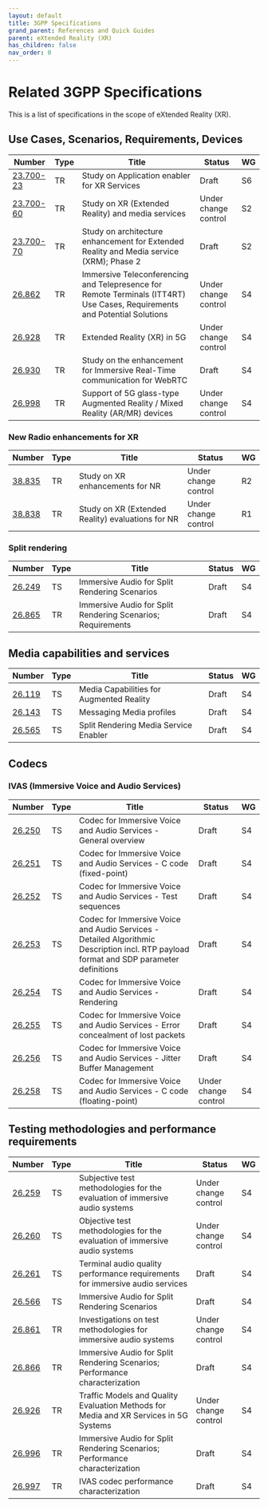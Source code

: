 ```yaml
---
layout: default
title: 3GPP Specifications
grand_parent: References and Quick Guides
parent: eXtended Reality (XR)
has_children: false
nav_order: 0
---
```


# Related 3GPP Specifications

This is a list of specifications in the scope of eXtended Reality (XR).

## Use Cases, Scenarios, Requirements, Devices

 Number | Type | Title | Status | WG 
 -- | -- | -- | -- | -- 
[23.700-23](https://www.3gpp.org/dynareport/23700-23.htm) | TR | Study on Application enabler for XR Services | Draft | S6 
[23.700-60](https://www.3gpp.org/dynareport/23700-60.htm) | TR | Study on XR (Extended Reality) and media services | Under change control | S2
[23.700-70](https://www.3gpp.org/dynareport/23700-70.htm) | TR | Study on architecture enhancement for Extended Reality and Media service (XRM); Phase 2 | Draft | S2
[26.862](https://www.3gpp.org/dynareport/26862.htm) | TR | Immersive Teleconferencing and Telepresence for Remote Terminals (ITT4RT) Use Cases, Requirements and Potential Solutions | Under change control | S4
[26.928](https://www.3gpp.org/dynareport/26928.htm) | TR | Extended Reality (XR) in 5G | Under change control | S4
[26.930](https://www.3gpp.org/dynareport/26930.htm) | TR | Study on the enhancement for Immersive Real-Time communication for WebRTC | Draft | S4
[26.998](https://www.3gpp.org/dynareport/26998.htm) | TR | Support of 5G glass-type Augmented Reality / Mixed Reality (AR/MR) devices | Under change control | S4

### New Radio enhancements for XR

 Number | Type | Title | Status | WG 
 -- | -- | -- | -- | -- 
[38.835](https://www.3gpp.org/dynareport/38835.htm) | TR | Study on XR enhancements for NR | Under change control | R2
[38.838](https://www.3gpp.org/dynareport/38838.htm) | TR | Study on XR (Extended Reality) evaluations for NR | Under change control | R1

### Split rendering

 Number | Type | Title | Status | WG 
 -- | -- | -- | -- | -- 
[26.249](https://www.3gpp.org/dynareport/26249.htm) | TS | Immersive Audio for Split Rendering Scenarios | Draft | S4
[26.865](https://www.3gpp.org/dynareport/26865.htm) | TR | Immersive Audio for Split Rendering Scenarios; Requirements | Draft | S4

## Media capabilities and services

 Number | Type | Title | Status | WG 
 -- | -- | -- | -- | -- 
[26.119](https://www.3gpp.org/dynareport/26119.htm) | TS | Media Capabilities for Augmented Reality | Draft | S4
[26.143](https://www.3gpp.org/dynareport/26143.htm) | TS | Messaging Media profiles | Draft | S4
[26.565](https://www.3gpp.org/dynareport/26565.htm) | TS | Split Rendering Media Service Enabler | Draft | S4

## Codecs
### IVAS (Immersive Voice and Audio Services)

 Number | Type | Title | Status | WG 
 -- | -- | -- | -- | -- 
[26.250](https://www.3gpp.org/dynareport/26250.htm) | TS | Codec for Immersive Voice and Audio Services - General overview | Draft | S4
[26.251](https://www.3gpp.org/dynareport/26251.htm) | TS | Codec for Immersive Voice and Audio Services - C code (fixed-point) | Draft | S4
[26.252](https://www.3gpp.org/dynareport/26252.htm) | TS | Codec for Immersive Voice and Audio Services - Test sequences | Draft | S4
[26.253](https://www.3gpp.org/dynareport/26253.htm) | TS | Codec for Immersive Voice and Audio Services - Detailed Algorithmic Description incl. RTP payload format and SDP parameter definitions | Draft | S4
[26.254](https://www.3gpp.org/dynareport/26254.htm) | TS | Codec for Immersive Voice and Audio Services - Rendering | Draft | S4
[26.255](https://www.3gpp.org/dynareport/26255.htm) | TS | Codec for Immersive Voice and Audio Services - Error concealment of lost packets | Draft | S4
[26.256](https://www.3gpp.org/dynareport/26256.htm) | TS | Codec for Immersive Voice and Audio Services - Jitter Buffer Management | Draft | S4
[26.258](https://www.3gpp.org/dynareport/26258.htm) | TS | Codec for Immersive Voice and Audio Services - C code (floating-point) | Under change control | S4

## Testing methodologies and performance requirements

 Number | Type | Title | Status | WG 
 -- | -- | -- | -- | -- 
[26.259](https://www.3gpp.org/dynareport/26259.htm) | TS | Subjective test methodologies for the evaluation of immersive audio systems | Under change control | S4
[26.260](https://www.3gpp.org/dynareport/26260.htm) | TS | Objective test methodologies for the evaluation of immersive audio systems | Under change control | S4
[26.261](https://www.3gpp.org/dynareport/26261.htm) | TS | Terminal audio quality performance requirements for immersive audio services | Draft | S4
[26.566](https://www.3gpp.org/dynareport/26566.htm) | TS | Immersive Audio for Split Rendering Scenarios | Draft | S4
[26.861](https://www.3gpp.org/dynareport/26861.htm) | TR | Investigations on test methodologies for immersive audio systems | Under change control | S4
[26.866](https://www.3gpp.org/dynareport/26866.htm) | TR | Immersive Audio for Split Rendering Scenarios; Performance characterization | Draft | S4
[26.926](https://www.3gpp.org/dynareport/26926.htm) | TR | Traffic Models and Quality Evaluation Methods for Media and XR Services in 5G Systems | Under change control | S4
[26.996](https://www.3gpp.org/dynareport/26996.htm) | TR | Immersive Audio for Split Rendering Scenarios; Performance characterization | Draft | S4
[26.997](https://www.3gpp.org/dynareport/26997.htm) | TR | IVAS codec performance characterization | Draft | S4

